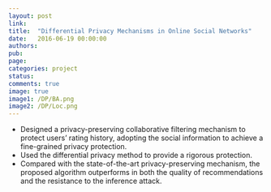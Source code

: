 ```yaml
---
layout: post
link: 
title:  "Differential Privacy Mechanisms in Online Social Networks"
date:   2016-06-19 00:00:00
authors: 
pub: 
page: 
categories: project
status:
comments: true
image: true
image1: /DP/BA.png
image2: /DP/Loc.png
---
```

<ul>
<li>Designed a privacy-preserving collaborative filtering mechanism to protect users’ rating history, adopting the social information to achieve a fine-grained privacy protection.</li>
<li>Used the differential privacy method to provide a rigorous protection.</li>
<li>Compared with the state-of-the-art privacy-preserving mechanism, the proposed algorithm outperforms in both the quality of recommendations and the resistance to the inference attack.</li>
</ul>